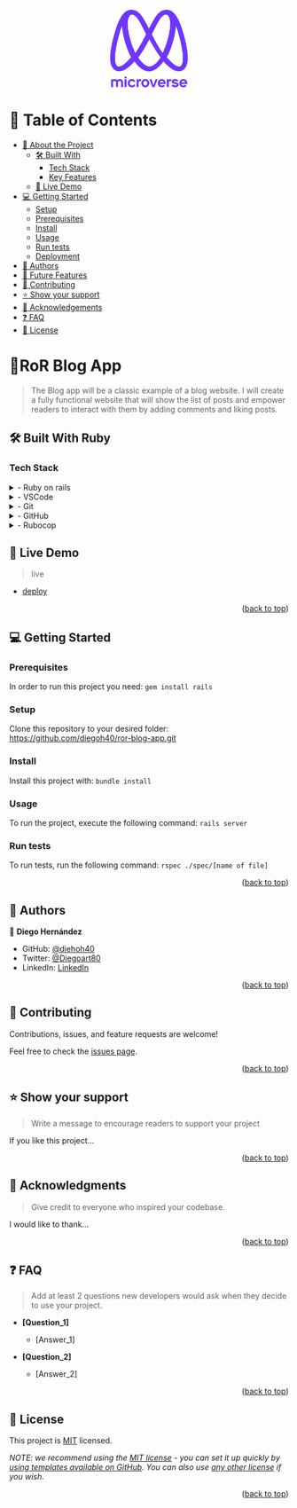<a name="Capstone Ruby"></a>

<div align="center">

  <img src="murple_logo.png" alt="logo" width="140"  height="auto" />
  <br/>

 <!-- <h3><b>Microverse README Template</b></h3> -->

</div>

<!-- TABLE OF CONTENTS -->

# 📗 Table of Contents

- [📖 About the Project](#about-project)
  - [🛠 Built With](#built-with)
    - [Tech Stack](#tech-stack)
    - [Key Features](#key-features)
  - [🚀 Live Demo](#live-demo)
- [💻 Getting Started](#getting-started)
  - [Setup](#setup)
  - [Prerequisites](#prerequisites)
  - [Install](#install)
  - [Usage](#usage)
  - [Run tests](#run-tests)
  - [Deployment](#triangular_flag_on_post-deployment)
- [👥 Authors](#authors)
- [🔭 Future Features](#future-features)
- [🤝 Contributing](#contributing)
- [⭐️ Show your support](#support)
- [🙏 Acknowledgements](#acknowledgements)
- [❓ FAQ](#faq)
- [📝 License](#license)

<!-- PROJECT DESCRIPTION -->

# 📖RoR Blog App <a name="about-project"></a>

>The Blog app will be a classic example of a blog website. I will create a fully functional website that will show the list of posts and empower readers to interact with them by adding comments and liking posts.


## 🛠 Built With <a name="built-with">Ruby</a>

### Tech Stack <a name="tech-stack"></a>



<details>
  <summary>- Ruby on rails</summary>
  
</details>
<details>
  <summary>- VSCode</summary>
 
</details>

<details>
<summary>- Git</summary>

</details>
<details>
<summary>- GitHub</summary>

</details>
<details>
<summary>- Rubocop</summary>

</details>


## 🚀 Live Demo <a name="live-demo"></a>

> live 

- [deploy]()

<p align="right">(<a href="#readme-top">back to top</a>)</p>


## 💻 Getting Started <a name="getting-started"></a>


### Prerequisites

In order to run this project you need:
`gem install rails`
<!--
Example command:

```sh
 gem install rails
```
 -->

### Setup

Clone this repository to your desired folder:
https://github.com/diegoh40/ror-blog-app.git
<!--
Example commands:

```sh
  cd my-folder
  git clone https://github.com/diegoh40/ruby-capstone.git
```
--->

### Install

Install this project with:
`bundle install`
<!--
Example command:

```sh
  cd my-project
  gem install
```
--->

### Usage

To run the project, execute the following command:
`rails server`
<!--
Example command:

```sh
  rails server
```
--->

### Run tests

To run tests, run the following command:
`rspec ./spec/[name of file]`
<!--
Example command:

```sh
  bin/rails test test/models/article_test.rb
```
--->



<p align="right">(<a href="#readme-top">back to top</a>)</p>

<!-- AUTHORS -->

## 👥 Authors <a name="authors"></a>


👤 **Diego Hernández**
- GitHub: [@diehoh40](https://github.com/diegoh40)
- Twitter: [@Diegoart80](https://twitter.com/Diegoart80)
- LinkedIn: [LinkedIn](https://www.linkedin.com/in/diegoarturoh/)


<p align="right">(<a href="#readme-top">back to top</a>)</p>

<!-- FUTURE FEATURES -->
<!-- CONTRIBUTING -->

## 🤝 Contributing <a name="contributing"></a>

Contributions, issues, and feature requests are welcome!

Feel free to check the [issues page](../../issues/).

<p align="right">(<a href="#readme-top">back to top</a>)</p>

<!-- SUPPORT -->

## ⭐️ Show your support <a name="support"></a>

> Write a message to encourage readers to support your project

If you like this project...

<p align="right">(<a href="#readme-top">back to top</a>)</p>

<!-- ACKNOWLEDGEMENTS -->

## 🙏 Acknowledgments <a name="acknowledgements"></a>

> Give credit to everyone who inspired your codebase.

I would like to thank...

<p align="right">(<a href="#readme-top">back to top</a>)</p>

<!-- FAQ (optional) -->

## ❓ FAQ <a name="faq"></a>

> Add at least 2 questions new developers would ask when they decide to use your project.

- **[Question_1]**

  - [Answer_1]

- **[Question_2]**

  - [Answer_2]

<p align="right">(<a href="#readme-top">back to top</a>)</p>

<!-- LICENSE -->

## 📝 License <a name="license"></a>

This project is [MIT](./LICENSE) licensed.

_NOTE: we recommend using the [MIT license](https://choosealicense.com/licenses/mit/) - you can set it up quickly by [using templates available on GitHub](https://docs.github.com/en/communities/setting-up-your-project-for-healthy-contributions/adding-a-license-to-a-repository). You can also use [any other license](https://choosealicense.com/licenses/) if you wish._

<p align="right">(<a href="#readme-top">back to top</a>)</p>
